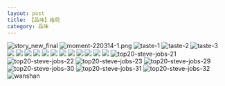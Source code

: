 ```yaml
---
layout: post
title: 【品味】格局
category: 品味
---
```

![story_new_final](http://r8s97vm6g.hd-bkt.clouddn.com/img/story_new_final_0322.png)
![moment-220314-1.png](http://r8s97vm6g.hd-bkt.clouddn.com/img/moment-220314-1.png)
![taste-1](http://r8s97vm6g.hd-bkt.clouddn.com/img/taste-1.png)
![taste-2](http://r8s97vm6g.hd-bkt.clouddn.com/img/taste-2.png)
![taste-3](http://r8s97vm6g.hd-bkt.clouddn.com/img/taste-3.png)
![](http://r8s97vm6g.hd-bkt.clouddn.com/img/moment-220324-1.png)
![](http://r8s97vm6g.hd-bkt.clouddn.com/img/moment-220324-2.png)
![](http://r8s97vm6g.hd-bkt.clouddn.com/img/moment-220324-3.png)
![](http://r8s97vm6g.hd-bkt.clouddn.com/img/moment-220324-4.png)
![](http://r8s97vm6g.hd-bkt.clouddn.com/img/moment-220324-5.png)
![](http://r8s97vm6g.hd-bkt.clouddn.com/img/moment-220324-6.png)
![](http://r8s97vm6g.hd-bkt.clouddn.com/img/moment-220324-7.png)
![](http://r8s97vm6g.hd-bkt.clouddn.com/img/taste-220323-1.png)
![](http://r8s97vm6g.hd-bkt.clouddn.com/img/taste-220323-2.png)
![](http://r8s97vm6g.hd-bkt.clouddn.com/img/taste-220323-3.png)
![](http://r8s97vm6g.hd-bkt.clouddn.com/img/taste-220323-4.png)
![](http://r8s97vm6g.hd-bkt.clouddn.com/img/taste-220323-5.png)
![top20-steve-jobs-21](http://r8s97vm6g.hd-bkt.clouddn.com/img/jobs-21.png)
![top20-steve-jobs-22](http://r8s97vm6g.hd-bkt.clouddn.com/img/jobs-22.png)
![top20-steve-jobs-23](http://r8s97vm6g.hd-bkt.clouddn.com/img/jobs-23.png)
![top20-steve-jobs-29](http://r8s97vm6g.hd-bkt.clouddn.com/img/jobs-29.png)
![top20-steve-jobs-30](http://r8s97vm6g.hd-bkt.clouddn.com/img/jobs-30.png)
![top20-steve-jobs-31](http://r8s97vm6g.hd-bkt.clouddn.com/img/jobs-31.png)
![top20-steve-jobs-32](http://r8s97vm6g.hd-bkt.clouddn.com/img/jobs-32.png)
![wanshan](http://r8s97vm6g.hd-bkt.clouddn.com/img/wanshan.png)



  




